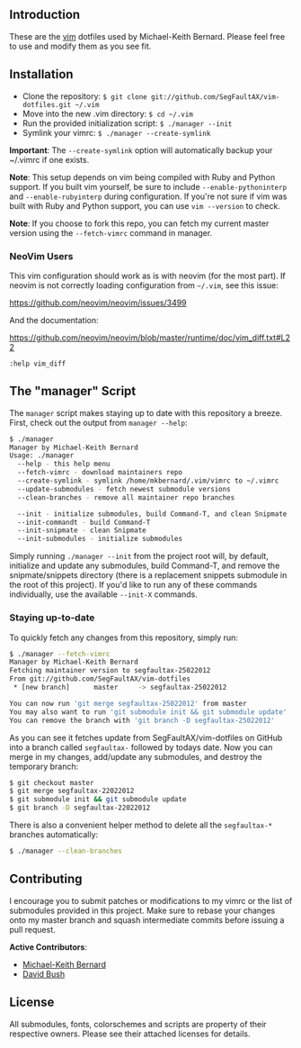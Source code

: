 ## Introduction

  These are the [vim](http://www.vim.org/) dotfiles used by Michael-Keith
  Bernard. Please feel free to use and modify them as you see fit.

## Installation

*   Clone the repository: `$ git clone git://github.com/SegFaultAX/vim-dotfiles.git ~/.vim`
*   Move into the new .vim directory: `$ cd ~/.vim`
*   Run the provided initialization script: `$ ./manager --init`
*   Symlink your vimrc: `$ ./manager --create-symlink`

**Important**: The `--create-symlink` option will automatically backup your
~/.vimrc if one exists.

**Note**: This setup depends on vim being compiled with Ruby and Python support.
If you built vim yourself, be sure to include `--enable-pythoninterp` and
`--enable-rubyinterp` during configuration. If you're not sure if vim was built
with Ruby and Python support, you can use `vim --version` to check.

**Note**: If you choose to fork this repo, you can fetch my current master
version using the `--fetch-vimrc` command in manager.

### NeoVim Users

This vim configuration should work as is with neovim (for the most part). If
neovim is not correctly loading configuration from `~/.vim`, see this issue:

https://github.com/neovim/neovim/issues/3499

And the documentation:

https://github.com/neovim/neovim/blob/master/runtime/doc/vim_diff.txt#L22

```vim
:help vim_diff
```

## The "manager" Script

  The `manager` script makes staying up to date with this repository a breeze.
  First, check out the output from `manager --help`:

```bash
$ ./manager
Manager by Michael-Keith Bernard
Usage: ./manager
  --help - this help menu
  --fetch-vimrc - download maintainers repo
  --create-symlink - symlink /home/mkbernard/.vim/vimrc to ~/.vimrc
  --update-submodules - fetch newest submodule versions
  --clean-branches - remove all maintainer repo branches

  --init - initialize submodules, build Command-T, and clean Snipmate
  --init-commandt - build Command-T
  --init-snipmate - clean Snipmate
  --init-submodules - initialize submodules
```

  Simply running `./manager --init` from the project root will, by default,
  initialize and update any submodules, build Command-T, and remove the
  snipmate/snippets directory (there is a replacement snippets submodule in the
  root of this project). If you'd like to run any of these commands
  individually, use the available `--init-X` commands.

### Staying up-to-date

  To quickly fetch any changes from this repository, simply run:

```bash
$ ./manager --fetch-vimrc
Manager by Michael-Keith Bernard
Fetching maintainer version to segfaultax-25022012
From git://github.com/SegFaultAX/vim-dotfiles
 * [new branch]      master     -> segfaultax-25022012

You can now run 'git merge segfaultax-25022012' from master
You may also want to run 'git submodule init && git submodule update'
You can remove the branch with 'git branch -D segfaultax-25022012'
```

  As you can see it fetches update from SegFaultAX/vim-dotfiles on GitHub into a
  branch called `segfaultax-` followed by todays date. Now you can merge in my
  changes, add/update any submodules, and destroy the temporary branch:

```bash
$ git checkout master
$ git merge segfaultax-22022012
$ git submodule init && git submodule update
$ git branch -D segfaultax-22022012
```

  There is also a convenient helper method to delete all the `segfaultax-*`
  branches automatically:

```bash
$ ./manager --clean-branches
```

## Contributing

  I encourage you to submit patches or modifications to my vimrc or the list of
  submodules provided in this project. Make sure to rebase your changes onto my
  master branch and squash intermediate commits before issuing a pull request.

  **Active Contributors**:

  *   [Michael-Keith Bernard](https://github.com/SegFaultAX)
  *   [David Bush](https://github.com/davekcd)

## License
  
  All submodules, fonts, colorschemes and scripts are property of their
  respective owners. Please see their attached licenses for details.
